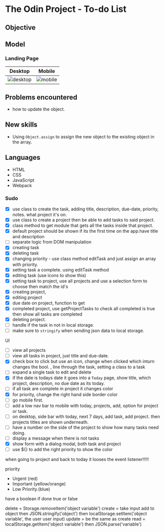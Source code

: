 # The Odin Project - To-do List

## Objective

## Model 
### Landing Page
|  Desktop | Mobile   | 
|----------|----------|
| ![desktop]()|![mobile]()|


## Problems encountered
- how to update the object.

## New skills
- Using `Object.assign` to assign the new object to the existing object in the array. 

## Languages
- HTML
- CSS
- JavaScript
- Webpack
 
### Sudo 
- [x]  use class to create the task, adding title, description, due-date, priority, notes. what project it's on.
- [x]  use class to create a project then be able to add tasks to said project.
- [x] class method to get module that gets all the tasks inside that project.
- [x] default project should be shown if its the first time on the app.have title and description
- [ ] separate logic from DOM manipulation
- [x] creating task 
- [x] deleting task
- [x] changing priority - use class method editTask and just assign an array with priority.
- [x] setting task a complete. using editTask method
- [x] editing task (use icons to show this)
- [x] setting task to project, use all projects and use a selection form to choose then match the id's 
- [x] creating project, 
- [x] editing project
- [x] due date on project, function to get 
- [x] completed project, use getProjectTasks to check all completed is true then show all tasks are completed
- [x] deleting project. 
- [ ] handle if the task in not in local storage.
- [ ] make sure to `stringify` when sending json data to local storage.

UI
- [ ] view all projects
- [ ] view all tasks in project, just title and due-date. 
- [x] check box to click but use an icon, change when clicked which inturn changes the bool. , line through the task, setting a class to a task
- [ ] expand a single task to edit and delete
- [x] if the date is todays date it goes into a `Today` page, show title, which project, description, no due date as its today.
- [ ] if all task are complete in project it changes color
- [x] for priority, change the right hand side border color
- [ ] go mobile first.
- [ ] add a low nav bar to mobile with today, projects, add, option for project or task.
- [ ] on desktop, side bar with today, next 7 days, add task, add project. then projects titles are shown underneath. 
- [ ] have a number on the side of the project to show how many tasks need doing.
- [ ] display a message when there is not tasks
- [x] show form with a dialog modal, both task and project
- [ ] use ${} to add the right priority to show the color

when going to project and back to today it looses the event listener!!!!!

priority
- Urgent (red)
- Important (yellow/orange)
- Low Priority.(blue)

have a boolean if done true or false

delete = Storage.removeItem('object variable')
create = take input add to object then JSON.stringify('object') then localStorage.setItem('object variable', the user user input)
update = be the same as create
read = localStorage.getItem('object variable') then JSON.parse('variable')